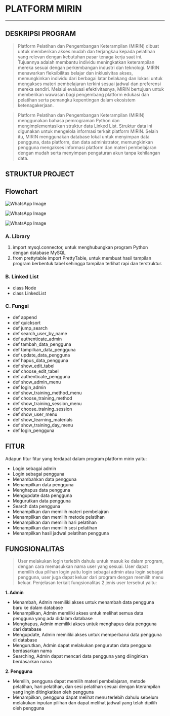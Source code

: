 # PLATFORM MIRIN
---------------------------------------------------------------------------------------------------------
## DESKRIPSI PROGRAM
> Platform Pelatihan dan Pengembangan Keterampilan (MIRIN) dibuat untuk memberikan akses mudah dan terjangkau kepada pelatihan yang relevan dengan kebutuhan pasar tenaga kerja saat ini. Tujuannya adalah membantu individu meningkatkan keterampilan mereka sesuai dengan perkembangan industri dan teknologi. MIRIN menawarkan fleksibilitas belajar dan inklusivitas akses, memungkinkan individu dari berbagai latar belakang dan lokasi untuk mengakses materi pembelajaran terkini sesuai jadwal dan preferensi mereka sendiri. Melalui evaluasi efektivitasnya, MIRIN bertujuan untuk memberikan wawasan bagi pengembang platform edukasi dan pelatihan serta pemangku kepentingan dalam ekosistem ketenagakerjaan.

> Platform Pelatihan dan Pengembangan Keterampilan (MIRIN) menggunakan bahasa pemrograman Python dan mengimplementasikan struktur data Linked List. Struktur data ini digunakan untuk mengelola informasi terkait platform MIRIN. Selain itu, MIRIN  menggunakan database lokal untuk menyimpan data pengguna, data platform, dan data administrator, memungkinkan pengguna mengakses informasi platform dan materi pembelajaran dengan mudah  serta menyimpan pengaturan akun  tanpa kehilangan data.

## STRUKTUR PROJECT
## Flowchart ##

![WhatsApp Image ](https://github.com/PA-B23-KELOMPOK4/PA-B23-KELOMPOK4/assets/144861672/229b47e5-871c-4b40-87e7-4095a6f1c917)

![WhatsApp Image ](https://github.com/PA-B23-KELOMPOK4/PA-B23-KELOMPOK4/assets/144861672/e248410a-d23d-4cf0-8d9d-269467bd78f3)

![WhatsApp Image ](https://github.com/PA-B23-KELOMPOK4/PA-B23-KELOMPOK4/assets/144861672/df79aaf2-f01e-49e7-99de-ea71a4216817)


### A. Library
1. import mysql.connector, untuk menghubungkan program Python dengan database MySQL
2. from prettytable import PrettyTable, untuk membuat hasil tampilan program berbentuk tabel sehingga tampilan terlihat rapi dan terstruktur.
### B. Linked List
- class Node
- class LinkedList
### C. Fungsi
- def append
- def quicksort
- def jump_search
- def search_user_by_name
- def authenticate_admin
- def tambah_data_pengguna
- def tampilkan_data_pengguna
- def update_data_pengguna
- def hapus_data_pengguna
- def show_edit_tabel
- def choose_edit_tabel
- def authenticate_pengguna
- def show_admin_menu
- def login_admin
- def show_training_method_menu
- def choose_training_method
- def show_training_session_menu
- def choose_training_session
- def show_user_menu
- def show_learning_materials
- def show_training_day_menu
- def login_pengguna
  
## FITUR
Adapun fitur fitur yang terdapat dalam program platform mirin yaitu:
- Login sebagai admin
- Login sebagai pengguna
- Menambahkan data pengguna
- Menampilkan data pengguna
- Menghapus data pengguna
- Mengupdate data pengguna
- Megurutkan data pengguna
- Search data pengguna
- Menampilkan dan memilih materi pembelajran
- Menampilkan dan memilih metode pelatihan
- Menampilkan dan memilih hari pelatihan
- Menampilkan dan memilih sesi pelatihan
- Menampilkan hasil jadwal pelatihan pengguna

## FUNGSIONALITAS
> User melakukan login terlebih dahulu untuk masuk ke dalam program, dengan cara memasukkan nama user yang sesuai. User dapat memilih dua pilihan login yaitu login sebagai admin atau login sebagai pengguna, user juga dapat keluar dari program dengan memilih menu keluar. Penjelasan terkait fungsionalitas 2 jenis user tersebut yaitu:

**1. Admin**
- Menambah, Admin memiliki akses untuk menambah data pengguna baru ke dalam database
- Menampilkan, Admin memiliki akses untuk melihat semua data pengguna yang ada didalam database
- Menghapus, Admin memiliki akses untuk menghapus data pengguna dari database
- Mengupdate, Admin memiliki akses untuk memperbarui data pengguna di database
- Mengurutkan, Admin dapat melakukan pengurutan data pengguna berdasarkan nama
- Searching, Admin dapat mencari data pengguna yang diinginkan berdasarkan nama

**2. Pengguna**
- Memilih, pengguna dapat memilih materi pembelajaran, metode pelatihan, hari pelatihan, dan sesi pelatihan sesuai dengan kterampilan yang ingin ditingkatkan oleh pengguna
- Menampilkan, pengguna dapat melihat menu terlebih dahulu sebelum melakukan inputan pilihan dan dapat melihat jadwal yang telah dipilih oleh pengguna

